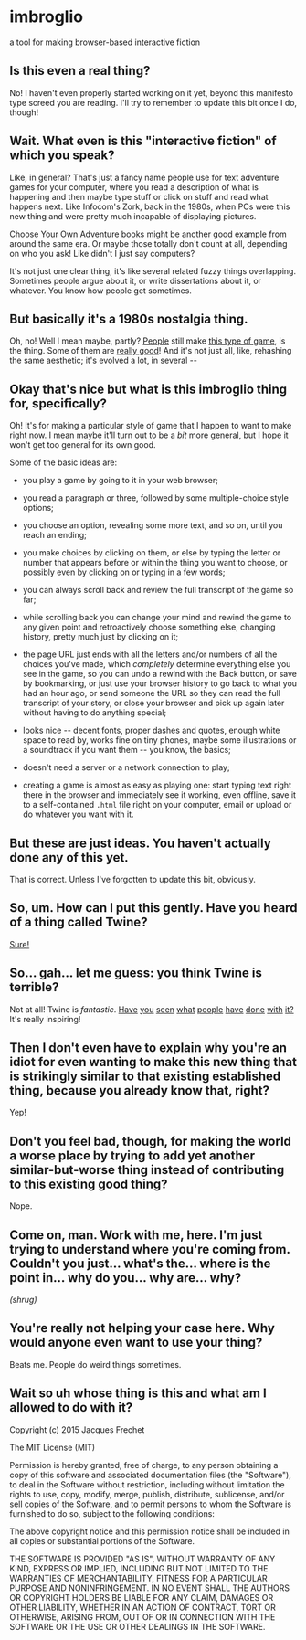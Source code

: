 # imbroglio

a tool for making browser-based interactive fiction

## Is this even a real thing?

No!  I haven't even properly started working on it yet, beyond this
manifesto type screed you are reading.  I'll try to remember to
update this bit once I do, though!

## Wait.  What even is this "interactive fiction" of which you speak?

Like, in general?  That's just a fancy name people use for text
adventure games for your computer, where you read a description of
what is happening and then maybe type stuff or click on stuff and
read what happens next.  Like Infocom's Zork, back in the 1980s,
when PCs were this new thing and were pretty much incapable of
displaying pictures.

Choose Your Own Adventure books might be another good example from
around the same era.  Or maybe those totally don't count at all,
depending on who you ask!  Like didn't I just say computers?

It's not just one clear thing, it's like several related fuzzy
things overlapping.  Sometimes people argue about it, or write
dissertations about it, or whatever.  You know how people get
sometimes.

## But basically it's a 1980s nostalgia thing.

Oh, no!  Well I mean maybe, partly?  [People](http://www.intfiction.org/)
still make [this type of game](http://ifdb.tads.org/), is the thing.
Some of them are [really
good](http://xyzzyawards.org/awards/historical.php)!  And it's not
just all, like, rehashing the same aesthetic; it's evolved a lot,
in several --

## Okay that's nice but what is this imbroglio thing for, specifically?

Oh!  It's for making a particular style of game that I happen to
want to make right now.  I mean maybe it'll turn out to be a *bit*
more general, but I hope it won't get too general for its own good.

Some of the basic ideas are:

* you play a game by going to it in your web browser;

* you read a paragraph or three, followed by some multiple-choice
style options;

* you choose an option, revealing some more text, and so on, until
you reach an ending;

* you make choices by clicking on them, or else by typing the letter
or number that appears before or within the thing you want to choose,
or possibly even by clicking on or typing in a few words;

* you can always scroll back and review the full transcript of the
game so far;

* while scrolling back you can change your mind and rewind the game
to any given point and retroactively choose something else, changing
history, pretty much just by clicking on it;

* the page URL just ends with all the letters and/or numbers of all
the choices you've made, which *completely* determine everything
else you see in the game, so you can undo a rewind with the Back
button, or save by bookmarking, or just use your browser history
to go back to what you had an hour ago, or send someone the URL so
they can read the full transcript of your story, or close your
browser and pick up again later without having to do anything
special;

* looks nice -- decent fonts, proper dashes and quotes, enough white
space to read by, works fine on tiny phones, maybe some illustrations
or a soundtrack if you want them -- you know, the basics;

* doesn't need a server or a network connection to play;

* creating a game is almost as easy as playing one: start typing
text right there in the browser and immediately see it working,
even offline, save it to a self-contained `.html` file right on
your computer, email or upload or do whatever you want with it.

## But these are just ideas.  You haven't actually done any of this yet.

That is correct.  Unless I've forgotten to update this bit, obviously.

## So, um.  How can I put this gently.  Have you heard of a thing called Twine?

[Sure!](http://twinery.org/)

## So... gah... let me guess: you think Twine is terrible?

Not at all!  Twine is *fantastic*.
[Have](http://indiegames.com/2013/07/browser_pick_ultra_business_ty.html)
[you](http://gamasutra.com/view/news/189558/IGF_winner_Hofmeier_pays_it_forward_for_Porpentines_Howling_Dogs.php)
[seen](http://www.rockpapershotgun.com/2014/11/11/boo-the-uncle-who-works-at-nintendo/)
[what](http://www.depressionquest.com/)
[people](http://inurashii.xyz/twine-is-bad.html)
[have](http://auntiepixelante.com/mythics/)
[done](http://selectadecision.info/)
[with](http://ohnoproblems.itch.io/sabbat-directors-kvt)
[it?](http://noncanon.com/HorseMaster.html)  It's really inspiring!

## Then I don't even have to explain why you're an idiot for even wanting to make this new thing that is strikingly similar to that existing established thing, because you already know that, right?

Yep!

## Don't you feel bad, though, for making the world a worse place by trying to add yet another similar-but-worse thing instead of contributing to this existing good thing?

Nope.

## Come on, man.  Work with me, here.  I'm just trying to understand where you're coming from.  Couldn't you just... what's the... where is the point in... why do you... why are... why?

*(shrug)*

## You're really not helping your case here.  Why would anyone even want to use your thing?

Beats me.  People do weird things sometimes.

## Wait so uh whose thing is this and what am I allowed to do with it?

Copyright (c) 2015 Jacques Frechet

The MIT License (MIT)

Permission is hereby granted, free of charge, to any person obtaining
a copy of this software and associated documentation files (the
"Software"), to deal in the Software without restriction, including
without limitation the rights to use, copy, modify, merge, publish,
distribute, sublicense, and/or sell copies of the Software, and to
permit persons to whom the Software is furnished to do so, subject
to the following conditions:

The above copyright notice and this permission notice shall be
included in all copies or substantial portions of the Software.

THE SOFTWARE IS PROVIDED "AS IS", WITHOUT WARRANTY OF ANY KIND,
EXPRESS OR IMPLIED, INCLUDING BUT NOT LIMITED TO THE WARRANTIES OF
MERCHANTABILITY, FITNESS FOR A PARTICULAR PURPOSE AND NONINFRINGEMENT.
IN NO EVENT SHALL THE AUTHORS OR COPYRIGHT HOLDERS BE LIABLE FOR
ANY CLAIM, DAMAGES OR OTHER LIABILITY, WHETHER IN AN ACTION OF
CONTRACT, TORT OR OTHERWISE, ARISING FROM, OUT OF OR IN CONNECTION
WITH THE SOFTWARE OR THE USE OR OTHER DEALINGS IN THE SOFTWARE.

